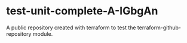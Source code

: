 # test-unit-complete-A-IGbgAn
A public repository created with terraform to test the terraform-github-repository module.
